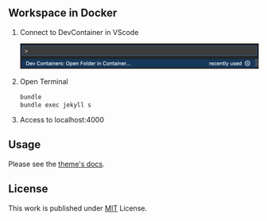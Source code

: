 ## Workspace in Docker

1. Connect to DevContainer in VScode

    ![Alt text](./Screenshot/Screenshot%202023-10-25%20at%2018.32.50.png)


2. Open Terminal

    ```
    bundle
    bundle exec jekyll s
    ```

3. Access to localhost:4000


## Usage

Please see the [theme's docs](https://github.com/cotes2020/jekyll-theme-chirpy#documentation).

## License

This work is published under [MIT][mit] License.

[gem]: https://rubygems.org/gems/jekyll-theme-chirpy
[chirpy]: https://github.com/cotes2020/jekyll-theme-chirpy/
[use-template]: https://github.com/cotes2020/chirpy-starter/generate
[CD]: https://en.wikipedia.org/wiki/Continuous_deployment
[mit]: https://github.com/cotes2020/chirpy-starter/blob/master/LICENSE

